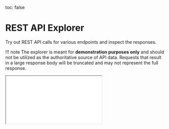 toc: false

# REST API Explorer

Try out REST API calls for various endpoints and inspect the responses.  

!!! note
    The explorer is meant for **demonstration purposes only** and should not be utilized 
    as the authoritative source of API data. Requests that result in a large response body 
    will be truncated and may not represent the full response.  


<!-- Using the raw HTML for admonition here so we can display on demand -->
<div class="neon-data-api-app-ie" data-docs-app-ie-display="block" style="display: none;">
  <div class="admonition note">
    <p class="admonition-title">Note</p>
    <p>The REST API Explorer requires a modern browser for full support:<br>
    <strong><a href="https://www.mozilla.org/en-US/firefox/new/">Firefox</a></strong>
    &nbsp;&nbsp;&nbsp;&nbsp;
    <strong><a href="https://www.google.com/chrome/">Chrome</a></strong>
    &nbsp;&nbsp;&nbsp;&nbsp;
    <strong><a href="https://www.apple.com/safari/">Safari</a></strong>&nbsp;&nbsp;&nbsp;&nbsp;
    <strong><a href="https://www.microsoft.com/en-us/windows/microsoft-edge">Edge</a></strong></p>
  </div>
</div>

<iframe id="swagger-frame" src="/data-api/explorer/build/index.html?{{TIMESTAMP}}" scrolling="no" class="swagger-docs">
</iframe>
